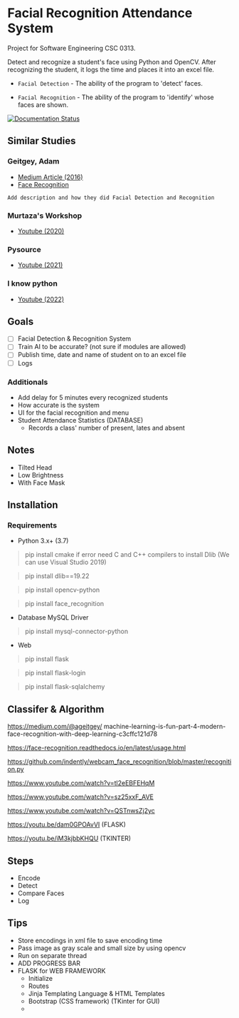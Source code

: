 # Facial Recognition Attendance System
Project for Software Engineering CSC 0313.

Detect and recognize a student's face using Python and OpenCV. After recognizing the student, it logs the time and places it into an excel file.

- `Facial Detection` - The ability of the program to 'detect' faces.

- `Facial Recognition` - The ability of the program to 'identify' whose faces are shown.

[![Documentation Status](https://readthedocs.org/projects/face-recognition/badge/?version=latest)](http://face-recognition.readthedocs.io/en/latest/?badge=latest)

## Similar Studies
### Geitgey, Adam 
- [Medium Article (2016)](https://medium.com/@ageitgey/machine-learning-is-fun-part-4-modern-face-recognition-with-deep-learning-c3cffc121d78)
- [Face Recognition](https://github.com/ageitgey/face_recognition)

`Add description and how they did Facial Detection and Recognition`

### Murtaza's Workshop
- [Youtube (2020)](https://www.youtube.com/watch?v=sz25xxF_AVE)

### Pysource
- [Youtube (2021)](https://www.youtube.com/watch?v=5yPeKQzCPdI)

### I know python
- [Youtube (2022)](https://www.youtube.com/watch?v=A6464U4bPPQ)

## Goals
- [ ] Facial Detection & Recognition System
- [ ] Train AI to be accurate? (not sure if modules are allowed)
- [ ] Publish time, date and name of student on to an excel file 
- [ ] Logs

### Additionals
- Add delay for 5 minutes every recognized students
- How accurate is the system
- UI for the facial recognition and menu 
- Student Attendance Statistics (DATABASE)
  - Records a class' number of present, lates and absent

## Notes
- Tilted Head
- Low Brightness
- With Face Mask

## Installation
### Requirements
- Python 3.x+ (3.7)
> pip install cmake
>     if error need C and C++ compilers to install Dlib (We can use Visual Studio 2019)

> pip install dlib==19.22

> pip install opencv-python

> pip install face_recognition

- Database MySQL Driver
> pip install mysql-connector-python

- Web
> pip install flask

> pip install flask-login

> pip install flask-sqlalchemy

## Classifer & Algorithm
https://medium.com/@ageitgey/
machine-learning-is-fun-part-4-modern-face-recognition-with-deep-learning-c3cffc121d78

https://face-recognition.readthedocs.io/en/latest/usage.html

https://github.com/indently/webcam_face_recognition/blob/master/recognition.py

https://www.youtube.com/watch?v=tl2eEBFEHqM

https://www.youtube.com/watch?v=sz25xxF_AVE

https://www.youtube.com/watch?v=QSTnwsZj2yc

https://youtu.be/dam0GPOAvVI (FLASK)

https://youtu.be/iM3kjbbKHQU (TKINTER)

## Steps
- Encode
- Detect
- Compare Faces
- Log

## Tips
- Store encodings in xml file to save encoding time
- Pass image as gray scale and small size by using opencv
- Run on separate thread
- ADD PROGRESS BAR
- FLASK for WEB FRAMEWORK
  - Initialize
  - Routes
  - Jinja Templating Language & HTML Templates
  - Bootstrap (CSS framework) (TKinter for GUI)
  - 